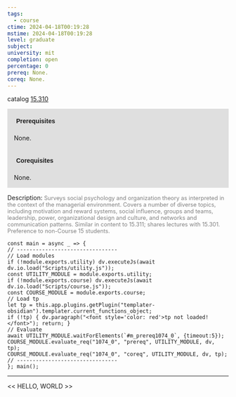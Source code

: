 ```yaml
---
tags:
  - course
ctime: 2024-04-18T00:19:28
mstime: 2024-04-18T00:19:28
level: graduate
subject: 
university: mit
completion: open
percentage: 0
prereq: None.
coreq: None.
---
```


catalog [15.310](http://student.mit.edu/catalog/m15b.html#15.310)

<span style="display: block; padding: 15px; background-color: rgb(100, 100, 100, 0.2);"><font id="m_prereq1074_0" style="display: block; font-family: Arial, sans-serif; font-weight: bold; padding: 5px">Prerequisites</font><br><span id="prereq1074_0">None.</span></span>
<span style="display: block; padding: 15px; background-color: rgb(100, 100, 100, 0.2);"><font id="m_coreq1074_0" style="display: block; font-family: Arial, sans-serif; font-weight: bold; padding: 5px">Corequisites</font><br><span id="coreq1074_0">None.</span></span>

<font style="">Description:</font>
<font style="color: grey; font-size: 0.8rem;">Surveys social psychology and organization theory as interpreted in the context of the managerial environment. Covers a number of diverse topics, including motivation and reward systems, social influence, groups and teams, leadership, power, organizational design and culture, and networks and communication patterns. Similar in content to 15.311; shares lectures with 15.301. Preference to non-Course 15 students.</font>

```dataviewjs
const main = async _ => {
// --------------------------------
// Load modules
if (!module.exports.utility) dv.executeJs(await dv.io.load("Scripts/utility.js"));
const UTILITY_MODULE = module.exports.utility;
if (!module.exports.course) dv.executeJs(await dv.io.load("Scripts/course.js"));
const COURSE_MODULE = module.exports.course;
// Load tp
let tp = this.app.plugins.getPlugin("templater-obsidian").templater.current_functions_object;
if (!tp) { dv.paragraph("<font style='color: red'>tp not loaded!</font>"); return; }
// Evaluate
await UTILITY_MODULE.waitForElements(`#m_prereq1074_0`, {timeout:5});
COURSE_MODULE.evaluate_req("1074_0", "prereq", UTILITY_MODULE, dv, tp);
COURSE_MODULE.evaluate_req("1074_0", "coreq", UTILITY_MODULE, dv, tp);
// --------------------------------
}; main();
```

---

<< HELLO, WORLD >>
